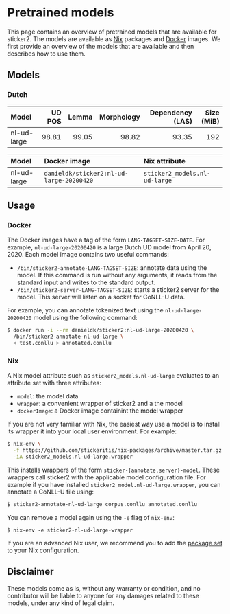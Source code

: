 # Pretrained models

This page contains an overview of pretrained models that are available
for sticker2. The models are available as
[Nix](https://nixos.org/nix/) packages and
[Docker](https://www.docker.com/) images. We first provide an overview
of the models that are available and then describes how to use them.

## Models

### Dutch

| Model       | UD POS | Lemma | Morphology | Dependency (LAS) | Size (MiB) |
|:------------|-------:|------:|-----------:|-----------------:|-----------:|
| nl-ud-large |  98.81 | 99.05 |      98.82 |            93.35 |        192 |

| Model       | Docker image                             | Nix attribute                 |
|:------------|:-----------------------------------------|:------------------------------|
| nl-ud-large | `danieldk/sticker2:nl-ud-large-20200420` | `sticker2_models.nl-ud-large` |


## Usage

### Docker

The Docker images have a tag of the form `LANG-TAGSET-SIZE-DATE`. For
example, `nl-ud-large-20200420` is a large Dutch UD model from April
20, 2020. Each model image contains two useful commands:

* `/bin/sticker2-annotate-LANG-TAGSET-SIZE`: annotate data using the
  model. If this command is run without any arguments, it reads from
  the standard input and writes to the standard output.
* `/bin/sticker2-server-LANG-TAGSET-SIZE`: starts a sticker2 server
  for the model. This server will listen on a socket for CoNLL-U data.

For example, you can annotate tokenized text using the
`nl-ud-large-20200420` model using the following command:

```bash
$ docker run -i --rm danieldk/sticker2:nl-ud-large-20200420 \
  /bin/sticker2-annotate-nl-ud-large \
  < test.conllu > annotated.conllu
```

### Nix

A Nix model attribute such as `sticker2_models.nl-ud-large` evaluates
to an attribute set with three attributes:

* `model`: the model data
* `wrapper`: a convenient wrapper of sticker2 and a the model
* `dockerImage`: a Docker image containint the model wrapper

If you are not very familiar with Nix, the easiest way use a model is
to install its wrapper it into your local user environment. For
example:

~~~bash
$ nix-env \
  -f https://github.com/stickeritis/nix-packages/archive/master.tar.gz \
  -iA sticker2_models.nl-ud-large.wrapper
~~~

This installs wrappers of the form
`sticker-{annotate,server}-model`. These wrappers call sticker2 with
the applicable model configuration file. For example if you have
installed `sticker2_model.nl-ud-large.wrapper`, you can annotate a
CoNLL-U file using:

~~~bash
$ sticker2-annotate-nl-ud-large corpus.conllu annotated.conllu
~~~

You can remove a model again using the `-e` flag of `nix-env`:

~~~
$ nix-env -e sticker2-nl-ud-large-wrapper
~~~

If you are an advanced Nix user, we recommend you to add the [package
set](https://github.com/stickeritis/nix-packages) to your Nix
configuration.

## Disclaimer

These models come as is, without any warranty or condition, and no
contributor will be liable to anyone for any damages related to these
models, under any kind of legal claim.

